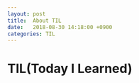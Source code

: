 ```yaml
---
layout: post
title:  About TIL
date:   2018-08-30 14:18:00 +0900
categories: TIL
---
```

# TIL(Today I Learned)
